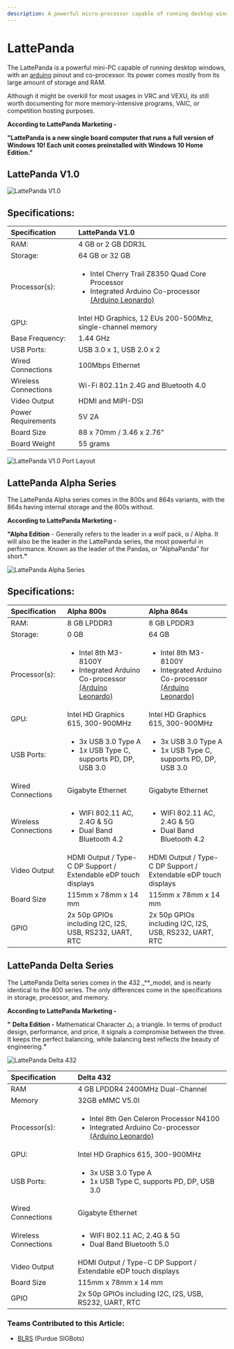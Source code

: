 ```yaml
---
description: A powerful micro-processor capable of running desktop windows.
---
```


# LattePanda

The LattePanda is a powerful mini-PC capable of running desktop windows, with an [arduino](arduino.md) pinout and co-processor. Its power comes mostly from its large amount of storage and RAM.

Although it might be overkill for most usages in VRC and VEXU, its still worth documenting for more memory-intensive programs, VAIC, or competition hosting purposes.

**According to LattePanda Marketing -**

**"LattePanda is a new single board computer that runs a full version of Windows 10! Each unit comes preinstalled with Windows 10 Home Edition."**

## LattePanda V1.0

![LattePanda V1.0](../../../.gitbook/assets/image%20%281%29.png)

## **Specifications:**

<table>
  <thead>
    <tr>
      <th style="text-align:left">Specification</th>
      <th style="text-align:left">LattePanda V1.0</th>
    </tr>
  </thead>
  <tbody>
    <tr>
      <td style="text-align:left">RAM:</td>
      <td style="text-align:left">4 GB or 2 GB DDR3L</td>
    </tr>
    <tr>
      <td style="text-align:left">Storage:</td>
      <td style="text-align:left">64 GB or 32 GB</td>
    </tr>
    <tr>
      <td style="text-align:left">Processor(s):</td>
      <td style="text-align:left">
        <ul>
          <li>Intel Cherry Trail Z8350 Quad Core Processor</li>
          <li>Integrated Arduino Co-processor <a href="arduino.md#arduino-leonardo">(Arduino Leonardo)</a>
          </li>
        </ul>
      </td>
    </tr>
    <tr>
      <td style="text-align:left">GPU:</td>
      <td style="text-align:left">Intel HD Graphics, 12 EUs 200-500Mhz, single-channel memory</td>
    </tr>
    <tr>
      <td style="text-align:left">Base Frequency:</td>
      <td style="text-align:left">1.44 GHz</td>
    </tr>
    <tr>
      <td style="text-align:left">USB Ports:</td>
      <td style="text-align:left">USB 3.0 x 1, USB 2.0 x 2</td>
    </tr>
    <tr>
      <td style="text-align:left">Wired Connections</td>
      <td style="text-align:left">100Mbps Ethernet</td>
    </tr>
    <tr>
      <td style="text-align:left">Wireless Connections</td>
      <td style="text-align:left">Wi-Fi 802.11n 2.4G and Bluetooth 4.0</td>
    </tr>
    <tr>
      <td style="text-align:left">Video Output</td>
      <td style="text-align:left">HDMI and MIPI-DSI</td>
    </tr>
    <tr>
      <td style="text-align:left">Power Requirements</td>
      <td style="text-align:left">5V 2A</td>
    </tr>
    <tr>
      <td style="text-align:left">Board Size</td>
      <td style="text-align:left">88 x 70mm / 3.46 x 2.76&quot;</td>
    </tr>
    <tr>
      <td style="text-align:left">Board Weight</td>
      <td style="text-align:left">55 grams</td>
    </tr>
  </tbody>
</table>

![LattePanda V1.0 Port Layout](../../../.gitbook/assets/image%20%283%29%20%281%29.png)

## LattePanda Alpha Series

The LattePanda Alpha series comes in the 800s and 864s variants, with the 864s having internal storage and the 800s without.

**According to LattePanda Marketing -**

**"Alpha Edition** - Generally refers to the leader in a wolf pack, α / Alpha. It will also be the leader in the LattePanda series, the most powerful in performance. Known as the leader of the Pandas, or "AlphaPanda" for short.**"**

![LattePanda Alpha Series](../../../.gitbook/assets/image%20%2811%29.png)

## **Specifications:**

<table>
  <thead>
    <tr>
      <th style="text-align:left">Specification</th>
      <th style="text-align:left"> <b>Alpha 800s</b>
      </th>
      <th style="text-align:left">Alpha 864s</th>
    </tr>
  </thead>
  <tbody>
    <tr>
      <td style="text-align:left">RAM:</td>
      <td style="text-align:left">8 GB LPDDR3</td>
      <td style="text-align:left">8 GB LPDDR3</td>
    </tr>
    <tr>
      <td style="text-align:left">Storage:</td>
      <td style="text-align:left">0 GB</td>
      <td style="text-align:left">64 GB</td>
    </tr>
    <tr>
      <td style="text-align:left">Processor(s):</td>
      <td style="text-align:left">
        <ul>
          <li>Intel 8th M3-8100Y</li>
          <li>Integrated Arduino Co-processor <a href="arduino.md#arduino-leonardo">(Arduino Leonardo)</a>
          </li>
        </ul>
      </td>
      <td style="text-align:left">
        <ul>
          <li>Intel 8th M3-8100Y</li>
          <li>Integrated Arduino Co-processor <a href="arduino.md#arduino-leonardo">(Arduino Leonardo)</a>
          </li>
        </ul>
      </td>
    </tr>
    <tr>
      <td style="text-align:left">GPU:</td>
      <td style="text-align:left">Intel HD Graphics 615, 300-900MHz</td>
      <td style="text-align:left">Intel HD Graphics 615, 300-900MHz</td>
    </tr>
    <tr>
      <td style="text-align:left">USB Ports:</td>
      <td style="text-align:left">
        <ul>
          <li>3x USB 3.0 Type A</li>
          <li>1x USB Type C, supports PD, DP, USB 3.0</li>
        </ul>
      </td>
      <td style="text-align:left">
        <ul>
          <li>3x USB 3.0 Type A</li>
          <li>1x USB Type C, supports PD, DP, USB 3.0</li>
        </ul>
      </td>
    </tr>
    <tr>
      <td style="text-align:left">Wired Connections</td>
      <td style="text-align:left">Gigabyte Ethernet</td>
      <td style="text-align:left">Gigabyte Ethernet</td>
    </tr>
    <tr>
      <td style="text-align:left">Wireless Connections</td>
      <td style="text-align:left">
        <ul>
          <li>WIFI 802.11 AC, 2.4G &amp; 5G</li>
          <li>Dual Band Bluetooth 4.2</li>
        </ul>
      </td>
      <td style="text-align:left">
        <ul>
          <li>WIFI 802.11 AC, 2.4G &amp; 5G</li>
          <li>Dual Band Bluetooth 4.2</li>
        </ul>
      </td>
    </tr>
    <tr>
      <td style="text-align:left">Video Output</td>
      <td style="text-align:left">HDMI Output / Type-C DP Support / Extendable eDP touch displays</td>
      <td
      style="text-align:left">HDMI Output / Type-C DP Support / Extendable eDP touch displays</td>
    </tr>
    <tr>
      <td style="text-align:left">Board Size</td>
      <td style="text-align:left">115mm x 78mm x 14 mm</td>
      <td style="text-align:left">115mm x 78mm x 14 mm</td>
    </tr>
    <tr>
      <td style="text-align:left">GPIO</td>
      <td style="text-align:left">2x 50p GPIOs including I2C, I2S, USB, RS232, UART, RTC</td>
      <td style="text-align:left">2x 50p GPIOs including I2C, I2S, USB, RS232, UART, RTC</td>
    </tr>
  </tbody>
</table>

## LattePanda Delta Series

The LattePanda Delta series comes in the 432 \_\*\*\_model, and is nearly identical to the 800 series. The only differences come in the specifications in storage, processor, and memory.

**According to LattePanda Marketing -**

**"** **Delta Edition -** Mathematical Character △; a triangle. In terms of product design, performance, and price, it signals a compromise between the three. It keeps the perfect balancing, while balancing best reflects the beauty of engineering.**"**

![LattePanda Delta 432](../../../.gitbook/assets/image%20%2810%29.png)

<table>
  <thead>
    <tr>
      <th style="text-align:left">Specification</th>
      <th style="text-align:left"> <b>Delta 432</b>
      </th>
    </tr>
  </thead>
  <tbody>
    <tr>
      <td style="text-align:left">RAM</td>
      <td style="text-align:left">4 GB LPDDR4 2400MHz Dual-Channel</td>
    </tr>
    <tr>
      <td style="text-align:left">Memory</td>
      <td style="text-align:left">32GB eMMC V5.0l</td>
    </tr>
    <tr>
      <td style="text-align:left">Processor(s):</td>
      <td style="text-align:left">
        <ul>
          <li>Intel 8th Gen Celeron Processor N4100</li>
          <li>Integrated Arduino Co-processor <a href="arduino.md#arduino-leonardo">(Arduino Leonardo)</a>
          </li>
        </ul>
      </td>
    </tr>
    <tr>
      <td style="text-align:left">GPU:</td>
      <td style="text-align:left">Intel HD Graphics 615, 300-900MHz</td>
    </tr>
    <tr>
      <td style="text-align:left">USB Ports:</td>
      <td style="text-align:left">
        <ul>
          <li>3x USB 3.0 Type A</li>
          <li>1x USB Type C, supports PD, DP, USB 3.0</li>
        </ul>
      </td>
    </tr>
    <tr>
      <td style="text-align:left">Wired Connections</td>
      <td style="text-align:left">Gigabyte Ethernet</td>
    </tr>
    <tr>
      <td style="text-align:left">Wireless Connections</td>
      <td style="text-align:left">
        <ul>
          <li>WIFI 802.11 AC, 2.4G &amp; 5G</li>
          <li>Dual Band Bluetooth 5.0</li>
        </ul>
      </td>
    </tr>
    <tr>
      <td style="text-align:left">Video Output</td>
      <td style="text-align:left">HDMI Output / Type-C DP Support / Extendable eDP touch displays</td>
    </tr>
    <tr>
      <td style="text-align:left">Board Size</td>
      <td style="text-align:left">115mm x 78mm x 14 mm</td>
    </tr>
    <tr>
      <td style="text-align:left">GPIO</td>
      <td style="text-align:left">2x 50p GPIOs including I2C, I2S, USB, RS232, UART, RTC</td>
    </tr>
  </tbody>
</table>

### Teams Contributed to this Article:

* [BLRS](https://purduesigbots.com/) \(Purdue SIGBots\)


